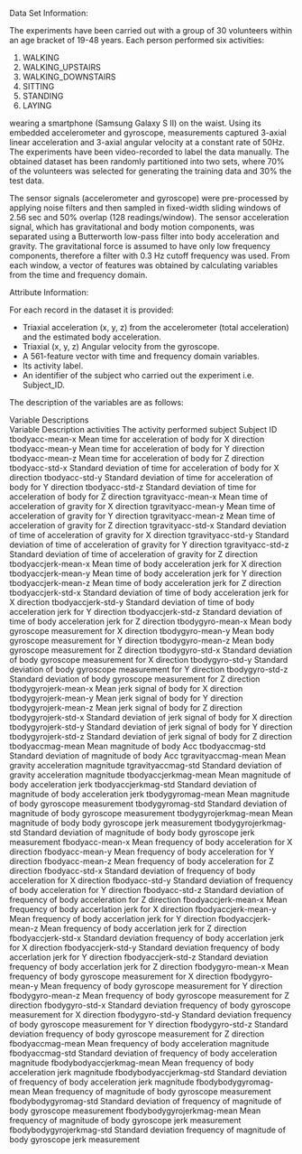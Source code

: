 Data Set Information:

The experiments have been carried out with a group of 30 volunteers within an age bracket of 19-48 years. Each person performed six activities:
1. WALKING
2. WALKING_UPSTAIRS
3. WALKING_DOWNSTAIRS
4. SITTING
5. STANDING
6. LAYING

wearing a smartphone (Samsung Galaxy S II) on the waist. Using its embedded accelerometer and gyroscope, measurements captured 3-axial linear acceleration and 3-axial angular velocity at a constant rate of 50Hz. The experiments have been video-recorded to label the data manually. The obtained dataset has been randomly partitioned into two sets, where 70% of the volunteers was selected for generating the training data and 30% the test data. 

The sensor signals (accelerometer and gyroscope) were pre-processed by applying noise filters and then sampled in fixed-width sliding windows of 2.56 sec and 50% overlap (128 readings/window). The sensor acceleration signal, which has gravitational and body motion components, was separated using a Butterworth low-pass filter into body acceleration and gravity. The gravitational force is assumed to have only low frequency components, therefore a filter with 0.3 Hz cutoff frequency was used. From each window, a vector of features was obtained by calculating variables from the time and frequency domain.

Attribute Information:

For each record in the dataset it is provided: 
- Triaxial acceleration (x, y, z) from the accelerometer (total acceleration) and the estimated body acceleration. 
- Triaxial (x, y, z) Angular velocity from the gyroscope. 
- A 561-feature vector with time and frequency domain variables. 
- Its activity label. 
- An identifier of the subject who carried out the experiment i.e. Subject_ID.

The description of the variables are as follows:

Variable Descriptions	
Variable	Description
activities	The activity performed
subject	Subject ID
tbodyacc-mean-x	Mean time for acceleration of body for X direction
tbodyacc-mean-y	Mean time for acceleration of body for Y direction
tbodyacc-mean-z	Mean time for acceleration of body for Z direction
tbodyacc-std-x	Standard deviation of time for acceleration of body for X direction
tbodyacc-std-y	Standard deviation of time for acceleration of body for Y direction
tbodyacc-std-z	Standard deviation of time for acceleration of body for Z direction
tgravityacc-mean-x	Mean time of acceleration of gravity for X direction
tgravityacc-mean-y	Mean time of acceleration of gravity for Y direction
tgravityacc-mean-z	Mean time of acceleration of gravity for Z direction
tgravityacc-std-x	Standard deviation of time of acceleration of gravity for X direction
tgravityacc-std-y	Standard deviation of time of acceleration of gravity for Y direction
tgravityacc-std-z	Standard deviation of time of acceleration of gravity for Z direction
tbodyaccjerk-mean-x	Mean time of body acceleration jerk for X direction
tbodyaccjerk-mean-y	Mean time of body acceleration jerk for Y direction
tbodyaccjerk-mean-z	Mean time of body acceleration jerk for Z direction
tbodyaccjerk-std-x	Standard deviation of time of body acceleration jerk for X direction
tbodyaccjerk-std-y	Standard deviation of time of body acceleration jerk for Y direction
tbodyaccjerk-std-z	Standard deviation of time of body acceleration jerk for Z direction
tbodygyro-mean-x	Mean body gyroscope measurement for X direction
tbodygyro-mean-y	Mean body gyroscope measurement for Y direction
tbodygyro-mean-z	Mean body gyroscope measurement for Z direction
tbodygyro-std-x	Standard deviation of body gyroscope measurement for X direction
tbodygyro-std-y	Standard deviation of body gyroscope measurement for Y direction
tbodygyro-std-z	Standard deviation of body gyroscope measurement for Z direction
tbodygyrojerk-mean-x	Mean jerk signal of body for X direction
tbodygyrojerk-mean-y	Mean jerk signal of body for Y direction
tbodygyrojerk-mean-z	Mean jerk signal of body for Z direction
tbodygyrojerk-std-x	Standard deviation of jerk signal of body for X direction
tbodygyrojerk-std-y	Standard deviation of jerk signal of body for Y direction
tbodygyrojerk-std-z	Standard deviation of jerk signal of body for Z direction
tbodyaccmag-mean	Mean magnitude of body Acc
tbodyaccmag-std	Standard deviation of magnitude of body Acc
tgravityaccmag-mean	Mean gravity acceleration magnitude
tgravityaccmag-std	Standard deviation of gravity acceleration magnitude
tbodyaccjerkmag-mean	Mean magnitude of body acceleration jerk
tbodyaccjerkmag-std	Standard deviation of magnitude of body acceleration jerk
tbodygyromag-mean	Mean magnitude of body gyroscope measurement
tbodygyromag-std	Standard deviation of magnitude of body gyroscope measurement
tbodygyrojerkmag-mean	Mean magnitude of body body gyroscope jerk measurement
tbodygyrojerkmag-std	Standard deviation of magnitude of body body gyroscope jerk measurement
fbodyacc-mean-x	Mean frequency of body acceleration for X direction
fbodyacc-mean-y	Mean frequency of body acceleration for Y direction
fbodyacc-mean-z	Mean frequency of body acceleration for Z direction
fbodyacc-std-x	Standard deviation of frequency of body acceleration for X direction
fbodyacc-std-y	Standard deviation of frequency of body acceleration for Y direction
fbodyacc-std-z	Standard deviation of frequency of body acceleration for Z direction
fbodyaccjerk-mean-x	Mean frequency of body accerlation jerk for X direction
fbodyaccjerk-mean-y	Mean frequency of body accerlation jerk for Y direction
fbodyaccjerk-mean-z	Mean frequency of body accerlation jerk for Z direction
fbodyaccjerk-std-x	Standard deviation frequency of body accerlation jerk for X direction
fbodyaccjerk-std-y	Standard deviation frequency of body accerlation jerk for Y direction
fbodyaccjerk-std-z	Standard deviation frequency of body accerlation jerk for Z direction
fbodygyro-mean-x	Mean frequency of body gyroscope measurement for X direction
fbodygyro-mean-y	Mean frequency of body gyroscope measurement for Y direction
fbodygyro-mean-z	Mean frequency of body gyroscope measurement for Z direction
fbodygyro-std-x	Standard deviation frequency of body gyroscope measurement for X direction
fbodygyro-std-y	Standard deviation frequency of body gyroscope measurement for Y direction
fbodygyro-std-z	Standard deviation frequency of body gyroscope measurement for Z direction
fbodyaccmag-mean	Mean frequency of body acceleration magnitude
fbodyaccmag-std	Standard deviation of frequency of body acceleration magnitude
fbodybodyaccjerkmag-mean	Mean frequency of body acceleration jerk magnitude
fbodybodyaccjerkmag-std	Standard deviation of frequency of body acceleration jerk magnitude
fbodybodygyromag-mean	Mean frequency of magnitude of body gyroscope measurement
fbodybodygyromag-std	Standard deviation of frequency of magnitude of body gyroscope measurement
fbodybodygyrojerkmag-mean	Mean frequency of magnitude of body gyroscope jerk measurement
fbodybodygyrojerkmag-std	Standard deviation frequency of magnitude of body gyroscope jerk measurement

